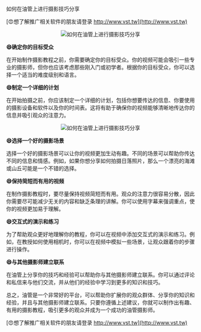 如何在油管上进行摄影技巧分享

[😍想了解推广相关软件的朋友请登录 http://www.vst.tw](http://www.vst.tw)

 <center><img src="https://vst.tw/MP4/tuiguang/png/6.png" alt="如何在油管上进行摄影技巧分享"></center>

**😄确定你的目标受众**

在开始制作摄影教程之前，你需要确定你的目标受众。你的视频可能会吸引一些专业的摄影师，但你也应该考虑那些刚入门或初学者。根据你的目标受众，你可以选择一个适当的难度级别和语言。

**😄制定一个详细的计划**

在开始拍摄之前，你应该制定一个详细的计划，包括你想要传达的信息、你要使用的摄影设备和软件以及你的时间表。这将有助于确保你的视频能够清晰地传达你的信息并吸引观众的注意力。

 <center><img src="https://vst.tw/MP4/tuiguang/png/2.png" alt="如何在油管上进行摄影技巧分享"></center>

**😄选择一个好的摄影场景**

选择一个好的摄影场景可以让你的视频更加生动有趣。不同的场景可以帮助你传达不同的信息和情感。例如，如果你想分享如何拍摄日落照片，那么一个漂亮的海滩或山丘可能是一个不错的选择。

**😄保持简短而有用的视频**

在制作摄影教程时，要尽量保持视频简短而有用。观众的注意力很容易分散，因此你需要尽可能减少无关的内容和缺乏条理的讲解。你可以使用字幕来强调重点，使你的视频更加易于理解。

**😄交互式的演示和练习**

为了帮助观众更好地理解你的教程，你可以在视频中添加交互式的演示和练习。例如，在教授如何使用相机时，你可以在视频中模拟一些场景，让观众跟着你的步骤进行操作。

**😄与其他摄影师建立联系**

在油管上分享你的技巧和经验可以帮助你与其他摄影师建立联系。你可以通过评论和私信来与他们交流，并从他们的经验中学习到更多的知识和技巧。

总之，油管是一个非常好的平台，可以帮助你扩展你的观众群体、分享你的知识和经验，并且与其他摄影师建立联系。只要你遵循上述建议，你就可以制作出有趣、有用的摄影教程，吸引更多的观众并成为一个成功的油管摄影师。

[😍想了解推广相关软件的朋友请登录 http://www.vst.tw](http://www.vst.tw)




